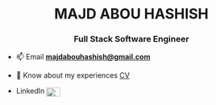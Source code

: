 <h1 align="center">MAJD ABOU HASHISH</h1>
<h3 align="center">Full Stack Software Engineer</h3>

- 📫 Email **majdabouhashish@gmail.com**

- 📄 Know about my experiences <a href="https://drive.google.com/file/d/14AknsXShYeeVQLqCRexS8Yw7yuBBmENY/view?usp=sharing">CV</a>

- LinkedIn <a href="https://linkedin.com/in/majdabouhashish" target="blank"><img align="center" src="https://raw.githubusercontent.com/rahuldkjain/github-profile-readme-generator/master/src/images/icons/Social/linked-in-alt.svg" alt="majd abou hashish" height="18" width="28" /></a>
